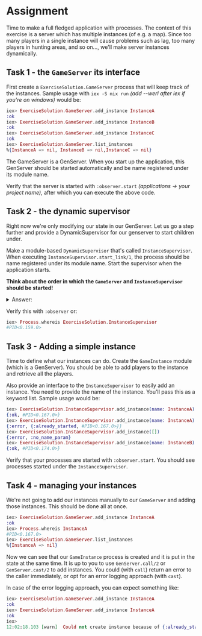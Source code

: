 # Assignment

Time to make a full fledged application with processes. The context of this exercise is a server which has multiple instances (of e.g. a map). Since too many players in a single instance will cause problems such as lag, too many players in hunting areas, and so on..., we'll make server instances dynamically.

## Task 1 - the `GameServer` its interface

First create a `ExerciseSolution.GameServer` process that will keep track of the instances. Sample usage with `iex -S mix run` _(add --werl after iex if you're on windows)_ would be:

```elixir
iex> ExerciseSolution.GameServer.add_instance InstanceA
:ok
iex> ExerciseSolution.GameServer.add_instance InstanceB
:ok
iex> ExerciseSolution.GameServer.add_instance InstanceC
:ok
iex> ExerciseSolution.GameServer.list_instances
%{InstanceA => nil, InstanceB => nil,InstanceC => nil}
```

The GameServer is a GenServer. When you start up the application, this GenServer should be started automatically and be name registered under its module name.

Verify that the server is started with `:observer.start` _(applications -> your project name)_, after which you can execute the above code.

## Task 2 - the dynamic supervisor

Right now we're only modifying our state in our GenServer. Let us go a step further and provide a DynamicSupervisor for our genserver to start children under.

Make a module-based `DynamicSupervisor` that's called `InstanceSupervisor`. When executing `InstanceSupervisor.start_link/1`, the process should be name registered under its module name. Start the supervisor when the application starts.

__Think about the order in which the `GameServer` and `InstanceSupervisor` should be started!__

<details>
<summary>Answer:</summary>
<p>
First start the `DynamicSupervisor` and after that the `GameServer`. This is because later on clients will ask our `GameServer` to log on to an instance. This means that `GameServer` depends on the supervisor. Not the other way around, as the `DynamicSupervisor` doesn't need to interact with the `GameServer` at all.
</p>
</details>

Verify this with `:observer` or:

```elixir
iex> Process.whereis ExerciseSolution.InstanceSupervisor
#PID<0.159.0>
```

## Task 3 - Adding a simple instance

Time to define what our instances can do. Create the `GameInstance` module (which is a GenServer). You should be able to add players to the instance and retrieve all the players.

Also provide an interface to the `InstanceSupervisor` to easily add an instance. You need to provide the name of the instance. You'll pass this as a keyword list. Sample usage would be:

```elixir
iex> ExerciseSolution.InstanceSupervisor.add_instance(name: InstanceA)
{:ok, #PID<0.167.0>}
iex> ExerciseSolution.InstanceSupervisor.add_instance(name: InstanceA)
{:error, {:already_started, #PID<0.167.0>}}
iex> ExerciseSolution.InstanceSupervisor.add_instance([])
{:error, :no_name_param}
iex> ExerciseSolution.InstanceSupervisor.add_instance(name: InstanceB)
{:ok, #PID<0.174.0>}
```

Verify that your processes are started with `:observer.start`. You should see processes started under the `InstanceSupervisor`.

## Task 4 - managing your instances

We're not going to add our instances manually to our `GameServer` and adding those instances. This should be done all at once.

```elixir
iex> ExerciseSolution.GameServer.add_instance InstanceA
:ok
iex> Process.whereis InstanceA
#PID<0.167.0>
iex> ExerciseSolution.GameServer.list_instances
%{InstanceA => nil}
```

Now we can see that our `GameInstance` process is created and it is put in the state at the same time. It is up to you to use `GenServer.call/2` or `GenServer.cast/2` to add instances. You could (with `call`) return an error to the caller immediately, or opt for an error logging approach (with `cast`).

In case of the error logging approach, you can expect something like:

```elixir
iex> ExerciseSolution.GameServer.add_instance InstanceA
:ok
iex> ExerciseSolution.GameServer.add_instance InstanceA
:ok
iex>
12:02:18.103 [warn]  Could not create instance because of {:already_started, #PID<0.246.0>}
```
